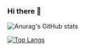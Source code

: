 ### Hi there 👋

<!--
**zxcv00/zxcv00** is a ✨ _special_ ✨ repository because its `README.md` (this file) appears on your GitHub profile.

Here are some ideas to get you started:

- 🔭 I’m currently working on ...
- 🌱 I’m currently learning ...
- 👯 I’m looking to collaborate on ...
- 🤔 I’m looking for help with ...
- 💬 Ask me about ...
- 📫 How to reach me: ...
- 😄 Pronouns: ...
- ⚡ Fun fact: ...
-->

![Anurag's GitHub stats](https://github-readme-stats.vercel.app/api?username=zxcv00&show_icons=true&theme=graywhite)

[![Top Langs](https://github-readme-stats.vercel.app/api/top-langs/?username=zxcv00&layout=compact&theme=graywhite)](https://github.com/anuraghazra/github-readme-stats)

